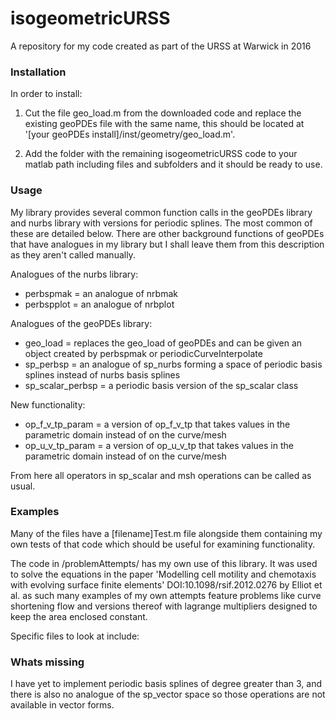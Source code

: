 # isogeometricURSS
A repository for my code created as part of the URSS at Warwick in 2016

### Installation
In order to install: 

1) Cut the file geo_load.m from the downloaded code and replace the existing geoPDEs file with the same name, this should be located at '[your geoPDEs install]/inst/geometry/geo_load.m'.

2) Add the folder with the remaining isogeometricURSS code to your matlab path including files and subfolders and it should be ready to use.

### Usage
My library provides several common function calls in the geoPDEs library and nurbs library with versions for periodic splines. The most common of these are detailed below. There are other background functions of geoPDEs that have analogues in my library but I shall leave them from this description as they aren't called manually. 

Analogues of the nurbs library:
- perbspmak = an analogue of nrbmak
- perbspplot = an analogue of nrbplot

Analogues of the geoPDEs library:
- geo_load = replaces the geo_load of geoPDEs and can be given an object created by perbspmak or periodicCurveInterpolate
- sp_perbsp = an analogue of sp_nurbs forming a space of periodic basis splines instead of nurbs basis splines
- sp_scalar_perbsp = a periodic basis version of the sp_scalar class

New functionality:
- op_f_v_tp_param = a version of op_f_v_tp that takes values in the parametric domain instead of on the curve/mesh
- op_u_v_tp_param = a version of op_u_v_tp that takes values in the parametric domain instead of on the curve/mesh

From here all operators in sp_scalar and msh operations can be called as usual.

### Examples
Many of the files have a [filename]Test.m file alongside them containing my own tests of that code which should be useful for examining functionality. 

The code in /problemAttempts/ has my own use of this library. It was used to solve the equations in the paper 'Modelling cell motility and chemotaxis with evolving surface finite elements' DOI:10.1098/rsif.2012.0276 by Elliot et al. as such many examples of my own attempts feature problems like curve shortening flow and versions thereof with lagrange multipliers designed to keep the area enclosed constant. 

Specific files to look at include:

### Whats missing
I have yet to implement periodic basis splines of degree greater than 3, and there is also no analogue of the sp_vector space so those operations are not available in vector forms. 
